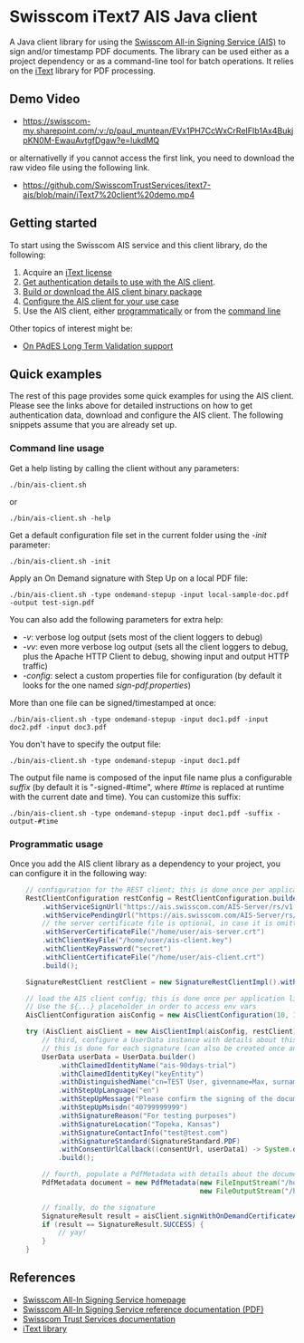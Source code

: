 # Swisscom iText7 AIS Java client

A Java client library for using the [Swisscom All-in Signing Service (AIS)](https://www.swisscom.ch/en/business/enterprise/offer/security/all-in-signing-service.html)
to sign and/or timestamp PDF documents. The library can be used either as a project dependency or as a command-line tool for batch operations.
It relies on the [iText](https://itextpdf.com/en) library for PDF processing.

## Demo Video

* https://swisscom-my.sharepoint.com/:v:/p/paul_muntean/EVx1PH7CcWxCrReIFIb1Ax4BukjpKN0M-EwauAvtgfDgaw?e=lukdMQ

or alternativelly if you cannot access the first link, you need to download the raw video file using the following link.

* https://github.com/SwisscomTrustServices/itext7-ais/blob/main/iText7%20client%20demo.mp4

## Getting started

To start using the Swisscom AIS service and this client library, do the following:
1. Acquire an [iText license](https://itextpdf.com/en/how-buy)
2. [Get authentication details to use with the AIS client](docs/get-authentication-details.md).
3. [Build or download the AIS client binary package](docs/build-or-download.md)
4. [Configure the AIS client for your use case](docs/configure-the-AIS-client.md)
5. Use the AIS client, either [programmatically](docs/use-the-AIS-client-programmatically.md) or from the [command line](docs/use-the-AIS-client-via-CLI.md)

Other topics of interest might be:
* [On PAdES Long Term Validation support](docs/pades-long-term-validation.md)

## Quick examples

The rest of this page provides some quick examples for using the AIS client. Please see the links
above for detailed instructions on how to get authentication data, download and configure
the AIS client. The following snippets assume that you are already set up.

### Command line usage
Get a help listing by calling the client without any parameters:
```shell
./bin/ais-client.sh
```
or
```shell
./bin/ais-client.sh -help
```
Get a default configuration file set in the current folder using the _-init_ parameter:
```shell
./bin/ais-client.sh -init
```
Apply an On Demand signature with Step Up on a local PDF file:
```shell
./bin/ais-client.sh -type ondemand-stepup -input local-sample-doc.pdf -output test-sign.pdf
```
You can also add the following parameters for extra help:

- _-v_: verbose log output (sets most of the client loggers to debug)
- _-vv_: even more verbose log output (sets all the client loggers to debug, plus the Apache HTTP Client to debug, showing input and output HTTP traffic)
- _-config_: select a custom properties file for configuration (by default it looks for the one named _sign-pdf.properties_)

More than one file can be signed/timestamped at once:
```shell
./bin/ais-client.sh -type ondemand-stepup -input doc1.pdf -input doc2.pdf -input doc3.pdf
```

You don't have to specify the output file:
```shell
./bin/ais-client.sh -type ondemand-stepup -input doc1.pdf
```
The output file name is composed of the input file name plus a configurable _suffix_ (by default it is "-signed-#time", where _#time_
is replaced at runtime with the current date and time). You can customize this suffix:
```shell
./bin/ais-client.sh -type ondemand-stepup -input doc1.pdf -suffix -output-#time 
```

### Programmatic usage
Once you add the AIS client library as a dependency to your project, you can configure it in the following way:
```java
    // configuration for the REST client; this is done once per application lifetime
    RestClientConfiguration restConfig = RestClientConfiguration.builder()
        .withServiceSignUrl("https://ais.swisscom.com/AIS-Server/rs/v1.0/sign")
        .withServicePendingUrl("https://ais.swisscom.com/AIS-Server/rs/v1.0/pending")
        // the server certificate file is optional, in case it is omitted the CA must be a trusted one
        .withServerCertificateFile("/home/user/ais-server.crt")
        .withClientKeyFile("/home/user/ais-client.key")
        .withClientKeyPassword("secret")
        .withClientCertificateFile("/home/user/ais-client.crt")
        .build();

    SignatureRestClient restClient = new SignatureRestClientImpl().withConfiguration(restConfig);

    // load the AIS client config; this is done once per application lifetime
    // Use the ${...} placeholder in order to access env vars
    AisClientConfiguration aisConfig = new AisClientConfiguration(10, 10, "${ITEXT_LICENSE_FILE_PATH}");

    try (AisClient aisClient = new AisClientImpl(aisConfig, restClient)) {
        // third, configure a UserData instance with details about this signature
        // this is done for each signature (can also be created once and cached on a per-user basis)
        UserData userData = UserData.builder()
            .withClaimedIdentityName("ais-90days-trial")
            .withClaimedIdentityKey("keyEntity")
            .withDistinguishedName("cn=TEST User, givenname=Max, surname=Maximus, c=US, serialnumber=abcdefabcdefabcdefabcdefabcdef")
            .withStepUpLanguage("en")
            .withStepUpMessage("Please confirm the signing of the document")
            .withStepUpMsisdn("40799999999")
            .withSignatureReason("For testing purposes")
            .withSignatureLocation("Topeka, Kansas")
            .withSignatureContactInfo("test@test.com")
            .withSignatureStandard(SignatureStandard.PDF)
            .withConsentUrlCallback((consentUrl, userData1) -> System.out.println("Consent URL: " + consentUrl))
            .build();

        // fourth, populate a PdfMetadata with details about the document to be signed. More than one PdfMetadata can be given
        PdfMetadata document = new PdfMetadata(new FileInputStream("/home/user/input.pdf"),
                                               new FileOutputStream("/home/user/signed-output.pdf"), DigestAlgorithm.SHA256);

        // finally, do the signature
        SignatureResult result = aisClient.signWithOnDemandCertificateAndStepUp(Collections.singletonList(document), userData);
        if (result == SignatureResult.SUCCESS) {
            // yay!
        }
    }
```

## References

- [Swisscom All-In Signing Service homepage](https://www.swisscom.ch/en/business/enterprise/offer/security/all-in-signing-service.html)
- [Swisscom All-In Signing Service reference documentation (PDF)](http://documents.swisscom.com/product/1000255-Digital_Signing_Service/Documents/Reference_Guide/Reference_Guide-All-in-Signing-Service-en.pdf)
- [Swisscom Trust Services documentation](https://trustservices.swisscom.com/en/downloads/)
- [iText library](https://itextpdf.com/en)
